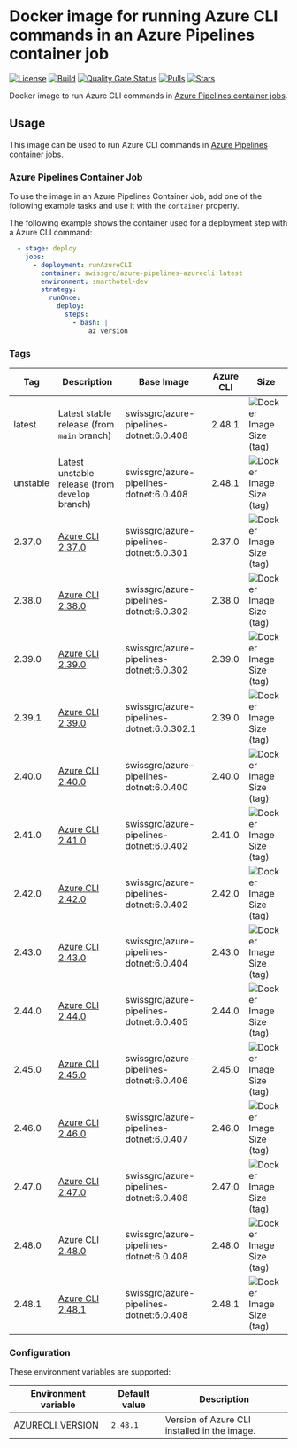 # Docker image for running Azure CLI commands in an Azure Pipelines container job

<!-- markdownlint-disable MD013 -->
[![License](https://img.shields.io/badge/license-MIT-blue.svg?style=flat-square)](https://github.com/swissgrc/docker-azure-pipelines-azurecli/blob/main/LICENSE) [![Build](https://img.shields.io/github/actions/workflow/status/swissgrc/docker-azure-pipelines-azurecli/publish.yml?branch=develop&style=flat-square)](https://github.com/swissgrc/docker-azure-pipelines-azurecli/actions/workflows/publish.yml) [![Quality Gate Status](https://sonarcloud.io/api/project_badges/measure?project=swissgrc_docker-azure-pipelines-azurecli&metric=alert_status)](https://sonarcloud.io/summary/new_code?id=swissgrc_docker-azure-pipelines-azurecli) [![Pulls](https://img.shields.io/docker/pulls/swissgrc/azure-pipelines-azurecli.svg?style=flat-square)](https://hub.docker.com/r/swissgrc/azure-pipelines-azurecli) [![Stars](https://img.shields.io/docker/stars/swissgrc/azure-pipelines-azurecli.svg?style=flat-square)](https://hub.docker.com/r/swissgrc/azure-pipelines-azurecli)
<!-- markdownlint-restore -->

Docker image to run Azure CLI commands in [Azure Pipelines container jobs].

## Usage

This image can be used to run Azure CLI commands in [Azure Pipelines container jobs].

### Azure Pipelines Container Job

To use the image in an Azure Pipelines Container Job, add one of the following example tasks and use it with the `container` property.

The following example shows the container used for a deployment step with a Azure CLI command:

```yaml
  - stage: deploy
    jobs:
      - deployment: runAzureCLI
        container: swissgrc/azure-pipelines-azurecli:latest
        environment: smarthotel-dev
        strategy:
          runOnce:
            deploy:
              steps:
                - bash: |
                    az version
```

### Tags

| Tag      | Description                                                                                                                                | Base Image                                | Azure CLI | Size                                                                                                                              |
|----------|--------------------------------------------------------------------------------------------------------------------------------------------|-------------------------------------------|-----------|-----------------------------------------------------------------------------------------------------------------------------------|
| latest   | Latest stable release (from `main` branch)                                                                                                 | swissgrc/azure-pipelines-dotnet:6.0.408   | 2.48.1    | ![Docker Image Size (tag)](https://img.shields.io/docker/image-size/swissgrc/azure-pipelines-azurecli/latest?style=flat-square)   |
| unstable | Latest unstable release (from `develop` branch)                                                                                            | swissgrc/azure-pipelines-dotnet:6.0.408   | 2.48.1    | ![Docker Image Size (tag)](https://img.shields.io/docker/image-size/swissgrc/azure-pipelines-azurecli/unstable?style=flat-square) |
| 2.37.0   | [Azure CLI 2.37.0](https://docs.microsoft.com/en-us/cli/azure/release-notes-azure-cli#may-24-2022)                                         | swissgrc/azure-pipelines-dotnet:6.0.301   | 2.37.0    | ![Docker Image Size (tag)](https://img.shields.io/docker/image-size/swissgrc/azure-pipelines-azurecli/2.37.0?style=flat-square)   |
| 2.38.0   | [Azure CLI 2.38.0](https://docs.microsoft.com/en-us/cli/azure/release-notes-azure-cli#july-05-2022)                                        | swissgrc/azure-pipelines-dotnet:6.0.302   | 2.38.0    | ![Docker Image Size (tag)](https://img.shields.io/docker/image-size/swissgrc/azure-pipelines-azurecli/2.38.0?style=flat-square)   |
| 2.39.0   | [Azure CLI 2.39.0](https://docs.microsoft.com/en-us/cli/azure/release-notes-azure-cli#august-02-2022)                                      | swissgrc/azure-pipelines-dotnet:6.0.302   | 2.39.0    | ![Docker Image Size (tag)](https://img.shields.io/docker/image-size/swissgrc/azure-pipelines-azurecli/2.39.0?style=flat-square)   |
| 2.39.1   | [Azure CLI 2.39.0](https://docs.microsoft.com/en-us/cli/azure/release-notes-azure-cli#august-02-2022)                                      | swissgrc/azure-pipelines-dotnet:6.0.302.1 | 2.39.0    | ![Docker Image Size (tag)](https://img.shields.io/docker/image-size/swissgrc/azure-pipelines-azurecli/2.39.0.1?style=flat-square) |
| 2.40.0   | [Azure CLI 2.40.0](https://docs.microsoft.com/en-us/cli/azure/release-notes-azure-cli#september-06-2022)                                   | swissgrc/azure-pipelines-dotnet:6.0.400   | 2.40.0    | ![Docker Image Size (tag)](https://img.shields.io/docker/image-size/swissgrc/azure-pipelines-azurecli/2.40.0?style=flat-square)   |
| 2.41.0   | [Azure CLI 2.41.0](https://learn.microsoft.com/en-us/cli/azure/release-notes-azure-cli#october-11-2022)                                    | swissgrc/azure-pipelines-dotnet:6.0.402   | 2.41.0    | ![Docker Image Size (tag)](https://img.shields.io/docker/image-size/swissgrc/azure-pipelines-azurecli/2.41.0?style=flat-square)   |
| 2.42.0   | [Azure CLI 2.42.0](https://learn.microsoft.com/en-us/cli/azure/release-notes-azure-cli#november-01-2022)                                   | swissgrc/azure-pipelines-dotnet:6.0.402   | 2.42.0    | ![Docker Image Size (tag)](https://img.shields.io/docker/image-size/swissgrc/azure-pipelines-azurecli/2.42.0?style=flat-square)   |
| 2.43.0   | [Azure CLI 2.43.0](https://learn.microsoft.com/en-us/cli/azure/release-notes-azure-cli#december-06-2022)                                   | swissgrc/azure-pipelines-dotnet:6.0.404   | 2.43.0    | ![Docker Image Size (tag)](https://img.shields.io/docker/image-size/swissgrc/azure-pipelines-azurecli/2.43.0?style=flat-square)   |
| 2.44.0   | [Azure CLI 2.44.0](https://learn.microsoft.com/en-us/cli/azure/release-notes-azure-cli#january-10-2023)                                    | swissgrc/azure-pipelines-dotnet:6.0.405   | 2.44.0    | ![Docker Image Size (tag)](https://img.shields.io/docker/image-size/swissgrc/azure-pipelines-azurecli/2.44.0?style=flat-square)   |
| 2.45.0   | [Azure CLI 2.45.0](https://learn.microsoft.com/en-us/cli/azure/release-notes-azure-cli#february-07-2023)                                   | swissgrc/azure-pipelines-dotnet:6.0.406   | 2.45.0    | ![Docker Image Size (tag)](https://img.shields.io/docker/image-size/swissgrc/azure-pipelines-azurecli/2.45.0?style=flat-square)   |
| 2.46.0   | [Azure CLI 2.46.0](https://learn.microsoft.com/en-us/cli/azure/release-notes-azure-cli#march-07-2023)                                      | swissgrc/azure-pipelines-dotnet:6.0.407   | 2.46.0    | ![Docker Image Size (tag)](https://img.shields.io/docker/image-size/swissgrc/azure-pipelines-azurecli/2.46.0?style=flat-square)   |
| 2.47.0   | [Azure CLI 2.47.0](https://learn.microsoft.com/en-us/cli/azure/release-notes-azure-cli#april-04-2023)                                      | swissgrc/azure-pipelines-dotnet:6.0.408   | 2.47.0    | ![Docker Image Size (tag)](https://img.shields.io/docker/image-size/swissgrc/azure-pipelines-azurecli/2.47.0?style=flat-square)   |
| 2.48.0   | [Azure CLI 2.48.0](https://learn.microsoft.com/en-us/cli/azure/release-notes-azure-cli#april-25-2023)                                      | swissgrc/azure-pipelines-dotnet:6.0.408   | 2.48.0    | ![Docker Image Size (tag)](https://img.shields.io/docker/image-size/swissgrc/azure-pipelines-azurecli/2.48.0?style=flat-square)   |
| 2.48.1   | [Azure CLI 2.48.1](https://github.com/MicrosoftDocs/azure-docs-cli/blob/main/docs-ref-conceptual/release-notes-azure-cli.md#april-25-2023) | swissgrc/azure-pipelines-dotnet:6.0.408   | 2.48.1    | ![Docker Image Size (tag)](https://img.shields.io/docker/image-size/swissgrc/azure-pipelines-azurecli/2.48.1?style=flat-square)   |

### Configuration

These environment variables are supported:

| Environment variable   | Default value        | Description                                                      |
|------------------------|----------------------|------------------------------------------------------------------|
| AZURECLI_VERSION       | `2.48.1`             | Version of Azure CLI installed in the image.                     |

[Azure Pipelines container jobs]: https://docs.microsoft.com/en-us/azure/devops/pipelines/process/container-phases
